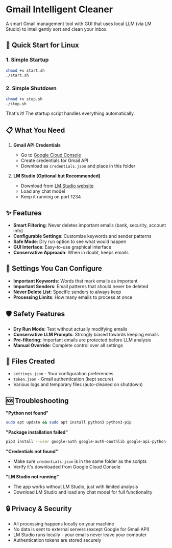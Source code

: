 # Gmail Intelligent Cleaner

A smart Gmail management tool with GUI that uses local LLM (via LM Studio) to intelligently sort and clean your inbox.

## 🚀 Quick Start for Linux

### 1. Simple Startup
```bash
chmod +x start.sh
./start.sh
```

### 2. Simple Shutdown
```bash
chmod +x stop.sh
./stop.sh
```

That's it! The startup script handles everything automatically.

## 📋 What You Need

1. **Gmail API Credentials**
   - Go to [Google Cloud Console](https://console.cloud.google.com/apis/credentials)
   - Create credentials for Gmail API
   - Download as `credentials.json` and place in this folder

2. **LM Studio (Optional but Recommended)**
   - Download from [LM Studio website](https://lmstudio.ai/)
   - Load any chat model
   - Keep it running on port 1234

## ✨ Features

- **Smart Filtering**: Never deletes important emails (bank, security, account info)
- **Configurable Settings**: Customize keywords and sender patterns
- **Safe Mode**: Dry run option to see what would happen
- **GUI Interface**: Easy-to-use graphical interface
- **Conservative Approach**: When in doubt, keeps emails

## 🔧 Settings You Can Configure

- **Important Keywords**: Words that mark emails as important
- **Important Senders**: Email patterns that should never be deleted
- **Never Delete List**: Specific senders to always keep
- **Processing Limits**: How many emails to process at once

## 🛡️ Safety Features

- **Dry Run Mode**: Test without actually modifying emails
- **Conservative LLM Prompts**: Strongly biased towards keeping emails
- **Pre-filtering**: Important emails are protected before LLM analysis
- **Manual Override**: Complete control over all settings

## 📁 Files Created

- `settings.json` - Your configuration preferences
- `token.json` - Gmail authentication (kept secure)
- Various logs and temporary files (auto-cleaned on shutdown)

## 🆘 Troubleshooting

**"Python not found"**
```bash
sudo apt update && sudo apt install python3 python3-pip
```

**"Package installation failed"**
```bash
pip3 install --user google-auth google-auth-oauthlib google-api-python-client requests
```

**"Credentials not found"**
- Make sure `credentials.json` is in the same folder as the scripts
- Verify it's downloaded from Google Cloud Console

**"LM Studio not running"**
- The app works without LM Studio, just with limited analysis
- Download LM Studio and load any chat model for full functionality

## 🔒 Privacy & Security

- All processing happens locally on your machine
- No data is sent to external servers (except Google for Gmail API)
- LM Studio runs locally - your emails never leave your computer
- Authentication tokens are stored securely